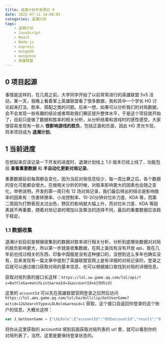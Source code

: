 ```yaml
---
title: 退潮计划开发周记 0
date: 2022-07-11 14:08:01
categories: 退潮计划
tags:
    - 退潮计划
    - JavaScript
    - React
    - Node.js
    - express
    - mongodb
    - mongoose
    - 英雄联盟
---
```


## 0 项目起源

事情是这样的，在几周之前，大学同学开始了以前常常进行的英雄联盟 5v5 活动，某一天，我晚上看着掌上英雄联盟看了很多数据，我和其中一个学长 HG 讨论起来打法、胜率、搭配之类的问题。后来一想，如果可以分析我们的对局数据，会不会发现一些有趣的结论或者帮助我们赛区提升整体水平，于是这个项目就开始了，目前只是做了数据和胜率的相关分析，从分析结果和游戏时的感性感受，大家很容易发现有一些人 **很影响游戏的胜负**，包括正面和负面，因此 HG 灵光乍现，将本项目成为 **退潮计划**。

## 1 当前进度

在想起来应该记录一下开发的进度时，退潮计划线上 1.0 版本已经上线了，功能包括 **查看重要数据** 和 **半自动化更新对局记录**。

重要数据目前每周都会变化，因为当前对局信息较少，每一周比赛之后，各个数据的变化可能都会很大，在做相关分析的时候，对胜率影响更大的因素也会随之变化，举例说明，开发的第一周只有 12 场对局记录，我们最后得出的结论是影响胜率的因素有：伤害转换率、小龙控制率、10-20分钟对位补刀差、KDA 等，而第二周因为打野表现太过出色，野区的影响就大幅上升，而对位补刀差、KDA 等因素就不再重要，随着对局记录的增加以及算法的选择不同，最后的重要数据应该趋于稳定。

### 1.1 数据收集

退潮计划目前是根据收集到的数据对胜率进行相关分析，分析到底哪些数据对对局的胜负影响更大，所以第一步就是收集数据，在网上查找有没有开放 api，我在几年前也找过相关的东西，印象中国服是没有这种接口的，没想到这么多年也确实没有，后来发现有一篇文章中提到了英雄联盟官网上是有详细的对局记录的，登录之后就可以通过接口获取对局的基本信息，也可以根据接口查找到对局的详细信息。

获取对局列表的接口长这样：`https://lol.sw.game.qq.com/lol/api/?c=Battle&a=matchList&areaId=1&accountId=${你的id}`

这里的 `accountId` 可以先在英雄联盟官网登录之后然后访问 `https://lol.ams.game.qq.com/lol/Go/dollclip/GetUserGame?actid=12&SearchType=LOLRole&areaid=1` 获取，这个接口会返回你登录的这个账户的信息，大概长这样：

```javascript
var J_GetUserGame = {"LOLRole":{"accountId":"你的accountId","result":"0","summonerLevel":"382","summonerName":"你的名字"},"iRet":0,"sMsg":"SUCCESS","version":"1.0"}
```

将你从这里获取的 accountId 填到前面获取对局列表的 url 里，就可以看到你的对局列表了，当然，这里是要保持登录状态的。

